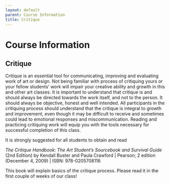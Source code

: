 ```yaml
---
layout: default
parent: Course Information
title: Critique
---
```


# Course Information

## Critique

Critique is an essential tool for communicating, improving and evaluating work of art or design. Not being familiar with process of critiquing yours or your fellow students’ work will impair your creative ability and growth in this and other art classes. It is important to understand that critique is and should always be directed towards the work itself, and not to the person. It should always be objective, honest and well intended. All participants in the critiquing process should understand that the critique is integral to growth and improvement, even though it may be difficult to receive and sometimes could lead to emotional responses and miscommunication. Reading and practicing critiquing work will equip you with the tools necessary for successful completion of this class.

It is strongly suggested for all students to obtain and read 

*The Critique Handbook: The Art Student’s Sourcebook and Survival Guide* (2nd Edition) by Kendall Buster and Paula Crawford | Pearson; 2 edition (December 4, 2009) | ISBN: 978-0205708116

This book will explain basics of the critique process. Please read it in the first couple of weeks of our class!

